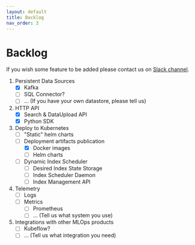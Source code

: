 ```yaml
---
layout: default
title: Backlog
nav_order: 3
---
```


# Backlog

If you wish some feature to be added please contact us on [Slack channel](https://join.slack.com/t/vektonn/shared_invite/zt-yhiz2yoi-oKEA9UZgzMtgUky4PhdLwA).

1. Persistent Data Sources
    - [x] Kafka
    - [ ] SQL Connector?
    - [ ] ... (If you have your own datastore, please tell us)
2. HTTP API
    - [x] Search & DataUpload API
    - [x] Python SDK
3. Deploy to Kubernetes
    - [ ] "Static" helm charts
    - [ ] Deployment artifacts publication
      - [x] Docker images
      - [ ] Helm charts
    - [ ] Dynamic Index Scheduler
      - [ ] Desired Index State Storage
      - [ ] Index Scheduler Daemon
      - [ ] Index Management API
4. Telemetry
    - [ ] Logs
    - [ ] Metrics
      - [ ] Prometheus 
      - [ ] ... (Tell us what system you use)
5. Integrations with other MLOps products
    - [ ] Kubeflow?
    - [ ] ... (Tell us what integration you need)
